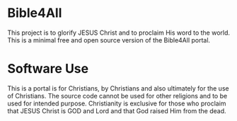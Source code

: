 # Bible4All
 This project is to glorify JESUS Christ and to proclaim His word to the world. This is a minimal free and open source version of the Bible4All portal.
 
 # Software Use
 
 This is a portal is for Christians, by Christians and also ultimately for the use of Christians. The source code cannot be used for other religions and to be used for intended purpose. Christianity is exclusive for those who proclaim that JESUS Christ is GOD and Lord and that God raised Him from the dead.

